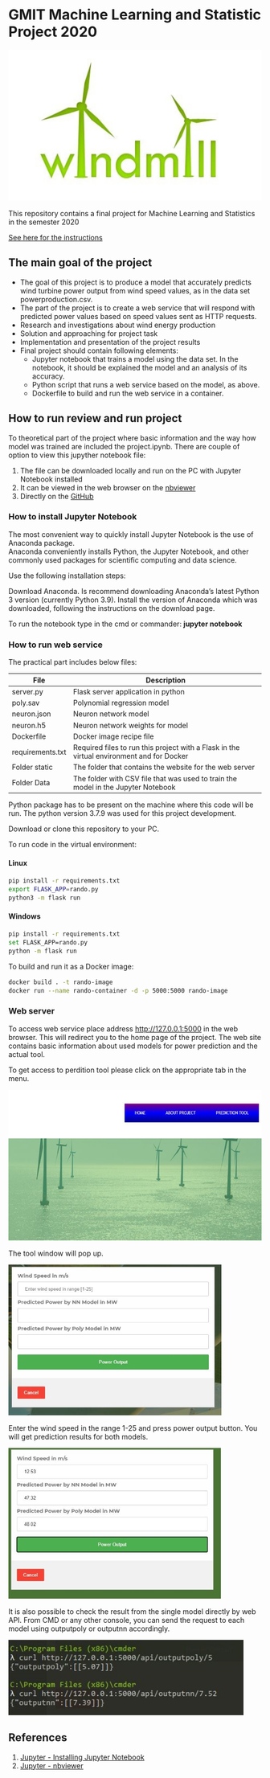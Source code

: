 # GMIT Machine Learning and Statistic Project 2020

<img height="300" src="Images/logo.jpg">

This repository contains a final project for Machine Learning and Statistics in the semester 2020

[See here for the instructions](https://github.com/G00376332/52954-MachineLearning/blob/master/assessment.pdf)

## The main goal of the project

* The goal of this project is to produce a model that accurately predicts wind turbine power output from wind speed values, as in the data set powerproduction.csv.
* The part of the project is to create a web service that will respond with predicted power values based on speed values sent as HTTP requests.
* Research and investigations about wind energy production
* Solution and approaching for project task
* Implementation and presentation of the project results
* Final project should contain following elements:
   * Jupyter notebook that trains a model using the data set. In the notebook, it should be explained the model and an analysis of its accuracy.
   * Python script that runs a web service based on the model, as above.
   * Dockerfile to build and run the web service in a container.


## How to run review and run project

To theoretical part of the project where basic information and the way how model was trained are included the project.ipynb.
There are couple of option to view this jupyther notebook file:

   1. The file can be downloaded locally and run on the PC with Jupyter Notebook installed
   2. It can be viewed in the web browser on the [nbviewer](https://nbviewer.jupyter.org/github/G00376332/52954-MachineLearning/blob/main/Tasks.ipynb)
   3. Directly on the [GitHub](https://github.com/G00376332/52954-MachineLearning/blob/master/Tasks.ipynb)

### How to install Jupyter Notebook

The most convenient way to quickly install Jupyter Notebook is the use of Anaconda package.  
Anaconda conveniently installs Python, the Jupyter Notebook, and other commonly used packages for scientific computing and data science.

Use the following installation steps:

Download Anaconda. Is recommend downloading Anaconda’s latest Python 3 version (currently Python 3.9).
Install the version of Anaconda which was downloaded, following the instructions on the download page.

To run the notebook type in the cmd or commander:
 **jupyter notebook**

### How to run web service

The practical part includes below files:

| **File** | **Description** |
| --- | --- |
| server.py | Flask server application in python |
| poly.sav | Polynomial regression model |
| neuron.json | Neuron network model  |
| neuron.h5 | Neuron network weights for model |
| Dockerfile | Docker image recipe file |
| requirements.txt | Required files to run this project with a Flask in the virtual environment and for Docker  |
| Folder static| The folder that contains the website for the web server |
| Folder Data| The folder with CSV file that was used to train the model in the Jupyter Notebook |

Python package has to be present on the machine where this code will be run. The python version 3.7.9 was used for this project development.

Download or clone this repository to your PC.

To run code in the virtual environment:

#### Linux
```bash
pip install -r requirements.txt
export FLASK_APP=rando.py
python3 -m flask run
```

#### Windows
```bash
pip install -r requirements.txt
set FLASK_APP=rando.py
python -m flask run
```

To build and run it as a Docker image: 

```bash
docker build . -t rando-image
docker run --name rando-container -d -p 5000:5000 rando-image
```
### Web server

To access web service place address  http://127.0.0.1:5000 in the web browser.
This will redirect you to the home page of the project.
The web site contains basic information about used models for power prediction and the actual tool.
</br>

To get access to perdition tool please click on the appropriate tab in the menu.

<img height="300" src="Images/menu.jpg">

The tool window will pop up.

<img height="300" src="Images/tool.jpg">

Enter the wind speed in the range 1-25 and press power output button.
You will get prediction results for both models.

<img height="300" src="Images/toolpred.jpg">

It is also possible to check the result from the single model directly by web API. 
From CMD or any other console, you can send the request to each model using outputpoly or outputnn accordingly.

<img height="150" src="Images/console.jpg">

## References

1. [Jupyter - Installing Jupyter Notebook](https://jupyter.readthedocs.io/en/latest/install.html)
1. [Jupyter - nbviewer](https://nbviewer.jupyter.org/)

